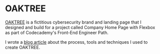 # OAKTREE

<a href="https://user5142.github.io/OAKTREE/" target="_blank">OAKTREE</a> is a fictitious cybersecurity brand and landing page that I designed and build for a project called Company Home Page with Flexbox as part of Codecademy's Front-End Engineer Path.

I wrote a <a href="https://breakpoints.dev/articles/oaktree" target="_blank">blog article</a> about the process, tools and techniques I used to create OAKTREE.
